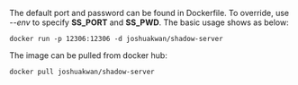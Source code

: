 The default port and password can be found in Dockerfile. To override, use *--env* to specify **SS_PORT** and **SS_PWD**. The basic usage shows as below:

```
docker run -p 12306:12306 -d joshuakwan/shadow-server
```

The image can be pulled from docker hub:

```
docker pull joshuakwan/shadow-server
```
